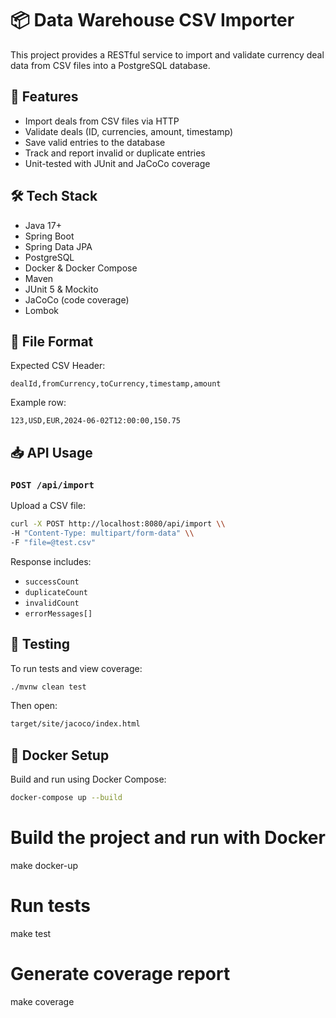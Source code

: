 # 📦 Data Warehouse CSV Importer

This project provides a RESTful service to import and validate currency deal data from CSV files into a PostgreSQL database.

## 🚀 Features

- Import deals from CSV files via HTTP
- Validate deals (ID, currencies, amount, timestamp)
- Save valid entries to the database
- Track and report invalid or duplicate entries
- Unit-tested with JUnit and JaCoCo coverage

## 🛠️ Tech Stack

- Java 17+
- Spring Boot
- Spring Data JPA
- PostgreSQL
- Docker & Docker Compose
- Maven
- JUnit 5 & Mockito
- JaCoCo (code coverage)
- Lombok

## 📂 File Format

Expected CSV Header:

```csv
dealId,fromCurrency,toCurrency,timestamp,amount
```

Example row:

```csv
123,USD,EUR,2024-06-02T12:00:00,150.75
```


## 📥 API Usage

### `POST /api/import`

Upload a CSV file:

```bash
curl -X POST http://localhost:8080/api/import \\
-H "Content-Type: multipart/form-data" \\
-F "file=@test.csv"
```

Response includes:

- `successCount`
- `duplicateCount`
- `invalidCount`
- `errorMessages[]`

## 🧪 Testing

To run tests and view coverage:

```bash
./mvnw clean test
```
Then open:

```bash
target/site/jacoco/index.html
```

## 🐳 Docker Setup

Build and run using Docker Compose:

```bash
docker-compose up --build
```


# Build the project and run with Docker
make docker-up

# Run tests
make test

# Generate coverage report
make coverage


